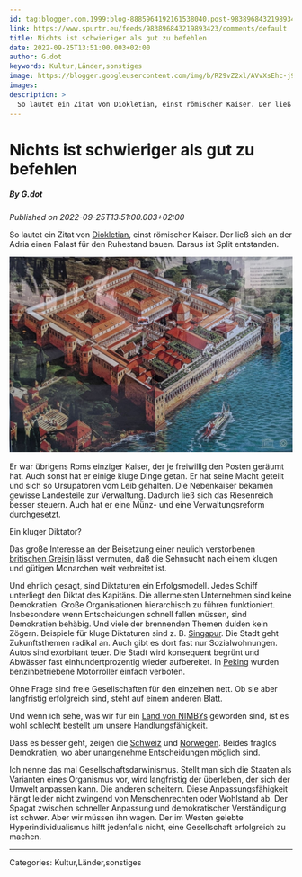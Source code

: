 ```yaml
---
id: tag:blogger.com,1999:blog-8885964192161538040.post-983896843219893423
link: https://www.spurtr.eu/feeds/983896843219893423/comments/default
title: Nichts ist schwieriger als gut zu befehlen
date: 2022-09-25T13:51:00.003+02:00
author: G.dot
keywords: Kultur,Länder,sonstiges
image: https://blogger.googleusercontent.com/img/b/R29vZ2xl/AVvXsEhc-j9rL3dibwnuRwrXO0kbCq7MxIXzUkb3sf_KavEEgXMTMGGeZsVlqVmJtK-rnIx2g7y83z6BxxPRJQjn47Z6LNVsZd4KJ_Lu2GKeomjbTGRneA3Jlihfp5yCZUnT5g5w_ckmnnQdUoQ/s72-c/1663930313152592-0.png
images: 
description: >
  So lautet ein Zitat von Diokletian, einst römischer Kaiser. Der ließ sich an der Adria einen Palast für den Ruhestand bauen. Daraus ist Split entstanden. Er war übrigens Roms einziger Kaiser, der je freiwillig den Posten geräumt hat. Auch sonst hat er einige
---
```

# Nichts ist schwieriger als gut zu befehlen
##### By G.dot
_Published on 2022-09-25T13:51:00.003+02:00_

So lautet ein Zitat von [Diokletian](https://de.wikipedia.org/wiki/Diokletian), einst römischer Kaiser. Der ließ sich an der Adria einen Palast für den Ruhestand bauen. Daraus ist Split entstanden.

[![](../assets/1663930313152592-0.png)](../assets/1663930313152592-0.png)

  

Er war übrigens Roms einziger Kaiser, der je freiwillig den Posten geräumt hat. Auch sonst hat er einige kluge Dinge getan. Er hat seine Macht geteilt und sich so Ursupatoren vom Leib gehalten. Die Nebenkaiser bekamen gewisse Landesteile zur Verwaltung. Dadurch ließ sich das Riesenreich besser steuern. Auch hat er eine Münz- und eine Verwaltungsreform durchgesetzt.

Ein kluger Diktator?

Das große Interesse an der Beisetzung einer neulich verstorbenen [britischen Greisin](https://www.der-postillon.com/2022/09/britin-96-gestorben.html) lässt vermuten, daß die Sehnsucht nach einem klugen und gütigen Monarchen weit verbreitet ist.

Und ehrlich gesagt, sind Diktaturen ein Erfolgsmodell. Jedes Schiff unterliegt den Diktat des Kapitäns. Die allermeisten Unternehmen sind keine Demokratien. Große Organisationen hierarchisch zu führen funktioniert. Insbesondere wenn Entscheidungen schnell fallen müssen, sind Demokratien behäbig. Und viele der brennenden Themen dulden kein Zögern. Beispiele für kluge Diktaturen sind z. B. [Singapur](https://www.ura.gov.sg/Corporate/Planning/Master-Plan). Die Stadt geht Zukunftsthemen radikal an. Auch gibt es dort fast nur Sozialwohnungen. Autos sind exorbitant teuer. Die Stadt wird konsequent begrünt und Abwässer fast einhundertprozentig wieder aufbereitet. In [Peking](https://www.sueddeutsche.de/auto/verbot-fuer-motorroller-schluss-mit-vespa-1.1002240) wurden benzinbetriebene Motorroller einfach verboten.

Ohne Frage sind freie Gesellschaften für den einzelnen nett. Ob sie aber langfristig erfolgreich sind, steht auf einem anderen Blatt.

Und wenn ich sehe, was wir für ein [Land von NIMBYs](https://www.merkur.de/bayern/ebersberg-muenchen-ost-zubringergleise-bayern-bahntrasse-brenner-deutsche-bahn-plaene-kritik-91772430.html) geworden sind, ist es wohl schlecht bestellt um unsere Handlungsfähigkeit.

Dass es besser geht, zeigen die [Schweiz](https://www.zeit.de/2022/38/atommuellendlager-schweiz-atomkraft-nagra) und [Norwegen](https://www.energiezukunft.eu/politik/norwegen-will-bis-2030-klimaneutral-sein/). Beides fraglos Demokratien, wo aber unangenehme Entscheidungen möglich sind.

Ich nenne das mal Gesellschaftsdarwinismus. Stellt man sich die Staaten als Varianten eines Organismus vor, wird langfristig der überleben, der sich der Umwelt anpassen kann. Die anderen scheitern. Diese Anpassungsfähigkeit hängt leider nicht zwingend von Menschenrechten oder Wohlstand ab. Der Spagat zwischen schneller Anpassung und demokratischer Verständigung ist schwer. Aber wir müssen ihn wagen. Der im Westen gelebte Hyperindividualismus hilft jedenfalls nicht, eine Gesellschaft erfolgreich zu machen.

---
Categories: Kultur,Länder,sonstiges